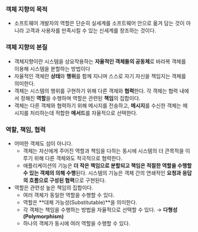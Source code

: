 ### 객체 지향의 목적

- 소프트웨어 개발자의 역할은 단순히 실세계를 소프트웨어 안으로 옮겨 담는 것이 아니라 고객과 사용자를 만족시킬 수 있는 신세계를 창조하는 것이다.

### 객체 지향의 본질

- 객체지향이란 시스템을 상요작용하는 **자율적인 객체들의 공동체**로 바라복 객체를 이용해 시스템을 분할하는 방법이다
- 자율적인 객체란 **상태**와 **행위**를 함께 지니며 스스로 자기 자신을 책임지는 객체를 의미한다.
- 객체는 시스템의 행위를 구현하기 위해 다른 객체와 **협력**한다. 각 객체는 협력 내에서 정해진 **역할**을 수행하며 역할은 관련된 **책임**의 집합이다.
- 객체는 다른 객체와 협력하기 위해 메시지를 전송하고, **메시지**를 수신한 객체는 메시지를 처리하는데 적합한 **메서드**를 자율적으로 선택한다.

### 역할, 책임, 협력

- 어떠한 객체도 섬이 아니다.
  - 객체는 자신에게 주어진 역할과 책임을 다하는 동시에 시스템의 더 큰목적을 이루기 위해 다른 객체와도 적극적으로 협력한다.
  - 애플리케이션의 기능은 **더 작은 책임으로 분할되고 책임은 적절한 역할을 수행할 수 있는 객체의 의해 수행**된다. 시스템의 기능은 객체 간의 연쇄적인 **요청과 응답의 흐름으로 구성된 협력**으로 구현된다.
- 역할은 관련성 높은 책임의 집합이다.
  - 여러 객체가 동일한 역할을 수행할 수 있다.
  - 역할은 **대체 가능성(Substitutable)**을 의미한다.
  - 각 객체는 책임을 수행하는 방법을 자율적으로 선택할 수 있다.
    → **다형성(Polymorphism)**
  - 하나의 객체가 동시에 여러 역할을 수행할 수 있다.